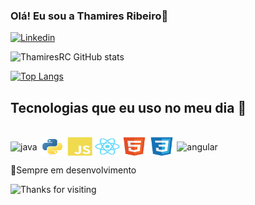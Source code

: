 ### Olá! Eu sou a Thamires Ribeiro🫡


[![Linkedin](https://img.shields.io/badge/LinkedIn-0077B5?style=for-the-badge&logo=linkedin&logoColor=white)](https://www.linkedin.com/in/thamires-ribeiro-cruz-a45577285/)

![ThamiresRC GitHub stats](https://github-readme-stats.vercel.app/api?username=ThamiresRC&show_icons=true&theme=tokyonight) 

[![Top Langs](https://github-readme-stats.vercel.app/api/top-langs/?username=ThamiresRC&layout=donut&show_icons=true&theme=tokyonight)](https://github.com/anuraghazra/github-readme-stats&)

## Tecnologias que eu uso no meu dia 🚀

<div style="display: inline_block"><br>
 <img align="center" alt="java" height="30" width="40"src="https://cdn.jsdelivr.net/gh/devicons/devicon@latest/icons/java/java-original.svg" />       
 <img align="center" alt="Python" height="30" width="40" src="https://raw.githubusercontent.com/devicons/devicon/master/icons/python/python-original.svg">         
 <img align="center" alt="Js" height="30" width="40" src="https://raw.githubusercontent.com/devicons/devicon/master/icons/javascript/javascript-plain.svg">
  <img align="center" alt="React" height="30" width="40" src="https://raw.githubusercontent.com/devicons/devicon/master/icons/react/react-original.svg">
  <img align="center" alt="HTML" height="30" width="40" src="https://raw.githubusercontent.com/devicons/devicon/master/icons/html5/html5-original.svg">
  <img align="center" alt="CSS" height="30" width="40" src="https://raw.githubusercontent.com/devicons/devicon/master/icons/css3/css3-original.svg">
 <img align="center" alt="angular" height="30" width="40" src="https://cdn.jsdelivr.net/gh/devicons/devicon@latest/icons/angularjs/angularjs-original.svg" />       
  </div>

🌱Sempre em desenvolvimento 

<img height="120" alt="Thanks for visiting" width="100%" src="https://raw.githubusercontent.com/BrunnerLivio/brunnerlivio/master/images/marquee.svg" />
<br />
